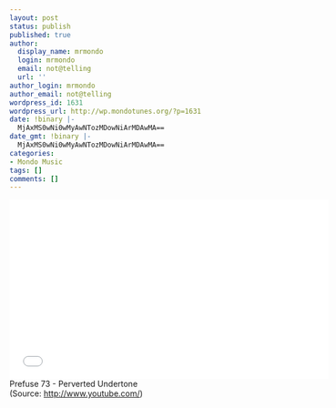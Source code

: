 ```yaml
---
layout: post
status: publish
published: true
author:
  display_name: mrmondo
  login: mrmondo
  email: not@telling
  url: ''
author_login: mrmondo
author_email: not@telling
wordpress_id: 1631
wordpress_url: http://wp.mondotunes.org/?p=1631
date: !binary |-
  MjAxMS0wNi0wMyAwNTozMDowNiArMDAwMA==
date_gmt: !binary |-
  MjAxMS0wNi0wMyAwNTozMDowNiArMDAwMA==
categories:
- Mondo Music
tags: []
comments: []
---
```

<iframe width="560" height="315" src="//www.youtube.com/embed/fJY7BMzx7Iw" frameborder="0"> </iframe>
Prefuse 73 - Perverted Undertone
<div class="attribution">(<span>Source:</span> <a href="http://www.youtube.com/">http://www.youtube.com/</a>)</div>
